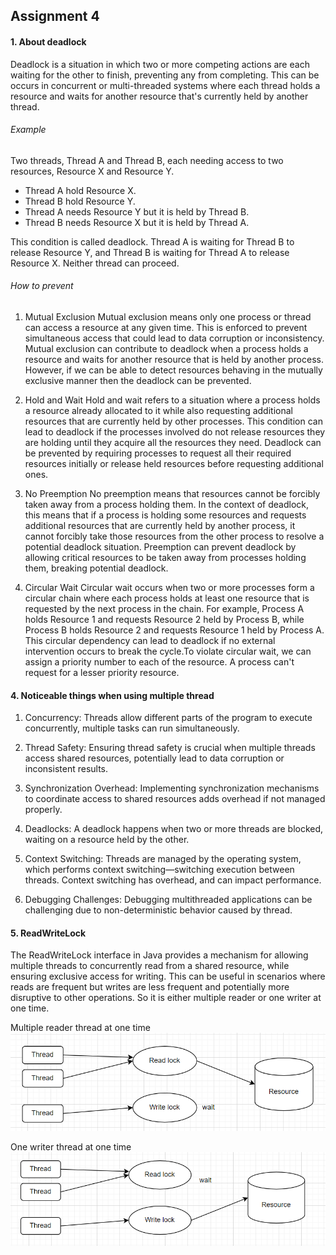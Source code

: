 ## Assignment 4

#### 1. About deadlock
Deadlock is a situation in which two or more competing actions are each waiting for the other to finish, preventing any from completing. This can be occurs in concurrent or multi-threaded systems where each thread holds a resource and waits for another resource that's currently held by another thread.

###### Example
Two threads, Thread A and Thread B, each needing access to two resources, Resource X and Resource Y.

- Thread A hold Resource X.
- Thread B hold Resource Y.
- Thread A needs Resource Y but it is held by Thread B.
- Thread B needs Resource X but it is held by Thread A.

This condition is called deadlock. Thread A is waiting for Thread B to release Resource Y, and Thread B is waiting for Thread A to release Resource X. Neither thread can proceed.

###### How to prevent
1. Mutual Exclusion
Mutual exclusion means only one process or thread can access a resource at any given time. This is enforced to prevent simultaneous access that could lead to data corruption or inconsistency. Mutual exclusion can contribute to deadlock when a process holds a resource and waits for another resource that is held by another process. However, if we can be able to detect resources behaving in the mutually exclusive manner then the deadlock can be prevented.

2. Hold and Wait
Hold and wait refers to a situation where a process holds a resource already allocated to it while also requesting additional resources that are currently held by other processes. This condition can lead to deadlock if the processes involved do not release resources they are holding until they acquire all the resources they need. Deadlock can be prevented by requiring processes to request all their required resources initially or release held resources before requesting additional ones.

3. No Preemption
No preemption means that resources cannot be forcibly taken away from a process holding them. In the context of deadlock, this means that if a process is holding some resources and requests additional resources that are currently held by another process, it cannot forcibly take those resources from the other process to resolve a potential deadlock situation. Preemption can prevent deadlock by allowing critical resources to be taken away from processes holding them, breaking potential deadlock.

4. Circular Wait
Circular wait occurs when two or more processes form a circular chain where each process holds at least one resource that is requested by the next process in the chain. For example, Process A holds Resource 1 and requests Resource 2 held by Process B, while Process B holds Resource 2 and requests Resource 1 held by Process A. This circular dependency can lead to deadlock if no external intervention occurs to break the cycle.To violate circular wait, we can assign a priority number to each of the resource. A process can't request for a lesser priority resource.

#### 4. Noticeable things when using multiple thread
1. Concurrency: Threads allow different parts of the program to execute concurrently, multiple tasks can run simultaneously.

2. Thread Safety: Ensuring thread safety is crucial when multiple threads access shared resources, potentially lead to data corruption or inconsistent results.

3. Synchronization Overhead: Implementing synchronization mechanisms to coordinate access to shared resources adds overhead if not managed properly.

4. Deadlocks: A deadlock happens when two or more threads are blocked, waiting on a resource held by the other.

5. Context Switching: Threads are managed by the operating system, which performs context switching—switching execution between threads. Context switching has overhead, and can impact performance.

6. Debugging Challenges: Debugging multithreaded applications can be challenging due to non-deterministic behavior caused by thread.

#### 5. ReadWriteLock
The ReadWriteLock interface in Java provides a mechanism for allowing multiple threads to concurrently read from a shared resource, while ensuring exclusive access for writing. This can be useful in scenarios where reads are frequent but writes are less frequent and potentially more disruptive to other operations. So it is either multiple reader or one writer at one time.

Multiple reader thread at one time
![alt text](image.png)

One writer thread at one time
![alt text](image-1.png)